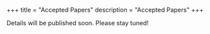 +++
title = "Accepted Papers"
description = "Accepted Papers"
+++

Details will be published soon. Please stay tuned!